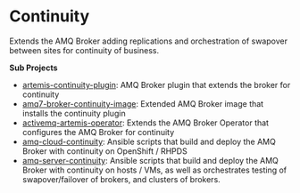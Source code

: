 # Continuity

Extends the AMQ Broker adding replications and orchestration of swapover between sites for continuity of business.

**Sub Projects**
- [artemis-continuity-plugin](https://github.com/shuawest/artemis-continuity-plugin): AMQ Broker plugin that extends the broker for continuity
- [amq7-broker-continuity-image](https://github.com/shuawest/amq7-broker-continuity-image): Extended AMQ Broker image that installs the continuity plugin
- [activemq-artemis-operator](https://github.com/shuawest/activemq-artemis-operator): Extends the AMQ Broker Operator that configures the AMQ Broker for continuity
- [amq-cloud-continuity](https://github.com/shuawest/amq-cloud-continuity): Ansible scripts that build and deploy the AMQ Broker with continuity on OpenShift / RHPDS
- [amq-server-continuity](https://github.com/shuawest/amq-server-continuity): Ansible scripts that build and deploy the AMQ Broker with continuity on hosts / VMs, 
as well as orchestrates testing of swapover/failover of brokers, and clusters of brokers.




